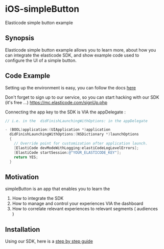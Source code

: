 # iOS-simpleButton
Elasticode simple button example


## Synopsis
Elasticode simple button example allows you to learn more,
about how you can integrate the elasticode SDK,
and show example code used to configure the UI of a simple button.

## Code Example
Setting up the environment is easy, you can follow the docs 
[here](http://docs.elasticode.com/docs/sdk-intro)

Don't forget to sign up to our service, so you can start hacking with our SDK (it's free ...) 
https://mc.elasticode.com/signUp.php

Connecting the app key to the SDK is VIA the appDelegate : 
```objective-c
// i.e. in the  didFinishLaunchingWithOptions: in the appDelegate 

- (BOOL)application:(UIApplication *)application
  didFinishLaunchingWithOptions:(NSDictionary *)launchOptions
  {
    // Override point for customization after application launch.
    [ElastiCode devModeWithLogging:elastiCodeLogLevelErrors];
    [ElastiCode startSession:@"YOUR_ELASTICODE_KEY"];
    return YES;
  }
```

## Motivation

simpleButton is an app that enables you to learn the  
1. How to integrate the SDK  
2. How to manage and control your experiences VIA the dashboard  
3. How to correlate relevant experiences to relevant segments ( audiences )  

## Installation

Using our SDK,  here is a [step by step guide](http://docs.elasticode.com/docs/sdk-intro)

